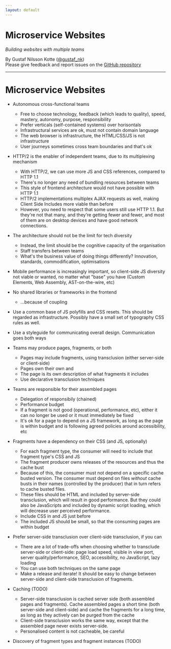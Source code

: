 ```yaml
---
layout: default
---
```


# Micro&shy;service Websites

<em class="sub-heading">Building websites with multiple teams</em>

By Gustaf Nilsson Kotte ([@gustaf_nk](https://twitter.com/gustaf_nk/))<br/>
Please give feedback and report issues on the [GitHub repository](https://github.com/gustafnk/microservice-websites-site/)

---

# Microservice Websites

- Autonomous cross-functional teams
  - Free to choose technology, feedback (which leads to quality), speed, mastery, autonomy, purpose, responsibility
  - Prefer verticals (self-contained systems) over horisontals
  - Infrastructural services are ok, must not contain domain language
  - The web browser is infrastructure, the HTML/CSS/JS is not infrastructure
  - User journeys sometimes cross team boundaries and that's ok

  <!-- - The cycles of centralisation and decentralisation... But, of "what"? (TODO) -->
  <!-- - Multi-channels and native apps, where to split? (TODO)  -->

- HTTP/2 is the enabler of independent teams, due to its multiplexing mechanism
  - With HTTP/2, we can use more JS and CSS references, compared to HTTP 1.1
  - There's no longer any need of bundling resources between teams
  - This style of frontend architecture would not have possible with HTTP 1.1
  - HTTP/2 implementations multiplex AJAX requests as well, making Client Side Includes more viable than before
  - However, you need to respect that some users still use HTTP 1.1.
    But they're not that many, and they're getting fewer and fewer, and most of them are on desktop devices and have good network connections.

- The architecture should not be the limit for tech diversity
  - Instead, the limit should be the cognitive capacity of the organisation
  - Staff transfers between teams
  - What's the business value of doing things differently? Innovation, standards, commodification, optimisations

- Mobile performance is increasingly important, so client-side JS diversity not viable or wanted, no matter what "base" you have (Custom Elements, Web Assembly, AST-on-the-wire, etc)

- No shared libraries or frameworks in the frontend
  - ...because of coupling

- Use a common base of JS polyfills and CSS resets. This should be regarded as infrastructure. Possibly have a small set of typography CSS rules as well.

- Use a styleguide for communicating overall design. Communication goes both ways

- Teams may produce pages, fragments, or both
  - Pages may include fragments, using transclusion (either server-side or client-side)
  - Pages own their own <head> and <body>
  - The page is its own description of what fragments it includes
  - Use declarative transclusion techniques

- Teams are responsible for their assembled pages
  - Delegation of responsibily (chained)
  - Performance budget
  - If a fragment is not good (operational, performance, etc), either it can no longer be used or it must immediately be fixed
  - It's ok for a page to depend on a JS framework, as long as the page is within budget and is following agreed policies around accessibility, etc

- Fragments have a dependency on their CSS (and JS, optionally)
  - For each fragment type, the consumer will need to include that fragment type's CSS and JS
  - The fragment producer owns releases of the resources and thus the cache bust
  - Because of this, the consumer must not depend on a specific cache busted version. The consumer must depend on files *without* cache busts in their names (controlled by the producer) that in turn refers to cache busted files.
  - These files should be HTML and included by server-side transclusion, which will result in good performance. But they could also be JavaScripts and included by dynamic script loading, which will decrease user perceived performance.
  - Include CSS in <head> and JS just before </body>
  - The included JS should be small, so that the consuming pages are within budget

- Prefer server-side transclusion over client-side transclusion, if you can
  - There are a lot of trade-offs when choosing whether to transclude server-side or client-side: page load speed, visible in view port, server quality/performance, SEO, accessibility, no JavaScript, lazy loading
  - You can use both techniques on the same page
  - Make a release and iterate! It should be easy to change between server-side and client-side transclusion of fragments.

- Caching (TODO)
  - Server-side transclusion is cached server side (both assembled pages and fragments). Cache assembled pages a short time (both server-side and client-side) and cache the fragments for a long time, as long as they actively can be purged from the cache
  - Client-side transclusion works the same way, except that the assembled page never exists server-side.
  - Personalised content is not cacheable, be careful

- Discovery of fragment types and fragment instances (TODO)
